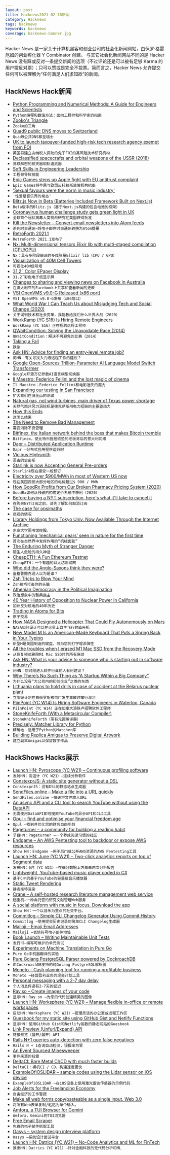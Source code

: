 ```yaml
---
layout: post
title: Hacknews2021-02-18新闻
category: Hacknews
tags: hacknews
keywords: hacknews
coverage: hacknews-banner.jpg
---
```


Hacker News 是一家关于计算机黑客和创业公司的社会化新闻网站，由保罗·格雷厄姆的创业孵化器 Y Combinator 创建。
与其它社会化新闻网站不同的是 Hacker News 没有踩或反对一条提交新闻的选项（不过评论还是可以被有足够 Karma 的用户投反对票）；只可以赞或是完全不投票。简而言之，Hacker News 允许提交任何可以被理解为“任何满足人们求知欲”的新闻。

## HackNews Hack新闻


- [Python Programming and Numerical Methods: A Guide for Engineers and Scientists](https://pythonnumericalmethods.berkeley.edu/notebooks/Index.html)
- `Python编程和数值方法：面向工程师和科学家的指南`
- [Zooko's Triangle](http://en.wikipedia.org/wiki/Zooko%27s_triangle)
- `Zooko的三角`
- [Quad9 public DNS moves to Switzerland](https://www.quad9.net/news/blog/quad9-public-domain-name-service-moves-to-switzerland-for-maximum-internet-privacy-protection/)
- `Quad9公共DNS移至瑞士`
- [UK to launch taxpayer-funded high-risk tech research agency exempt from FOI](https://www.thetimes.co.uk/article/secrecy-for-high-risk-tech-research-agency-aria-h72lql80k)
- `英国将建立由纳税人资助的免于FOI的高风险技术研究机构`
- [Declassified spacecrafts and orbital weapons of the USSR (2018)](https://www.xissufotoday.space/2018/04/declassified-spacecrafts-and-orbital.html)
- `苏联解密的航天器和轨道武器`
- [Soft Skills in Engineering Leadership](https://codingsans.com/blog/leadership-soft-skills)
- `工程领导软技能`
- [Epic Games steps up Apple fight with EU antitrust complaint](https://www.reuters.com/article/us-eu-apple-epic-games-antitrust/epic-games-takes-apple-fight-to-eu-antitrust-regulators-idUSKBN2AH0MO)
- `Epic Games将苹果与欧盟反托拉斯监管机构抗衡`
- ['Sexual favours were the norm in music industry'](https://www.bbc.com/news/entertainment-arts-56029660)
- `'性爱是音乐界的常态'`
- [Blitz.js Now in Beta (Batteries Included Framework Built on Next.js)](https://blitzjs.com/)
- `Beta版中的Blitz.js（基于Next.js构建的包含电池的框架）`
- [Coronavirus human challenge study gets green light in UK](https://www.politico.eu/article/worlds-first-coronavirus-human-challenge-study-gets-green-light-in-uk/)
- `全球首个冠状病毒人类挑战研究在英国获得批准`
- [Kill the Newsletter – Convert email newsletters into Atom feeds](https://kill-the-newsletter.com/)
- `杀死时事通讯–将电子邮件时事通讯转换为Atom提要`
- [RetroForth 2021.1](http://forthworks.com/retro)
- `RetroForth 2021.1发布了`
- [Nx: Multi-dimensional tensors Elixir lib with multi-staged compilation (CPU/GPU)](https://github.com/elixir-nx/nx/tree/main/nx)
- `Nx：具有多阶段编译的多维张量Elixir lib（CPU / GPU）`
- [Visualization of 40M Cell Towers](https://alpercinar.com/open-cell-id/)
- `可视化40M信号塔`
- [31.2˝ Color EPaper Display](https://shopkits.eink.com/product/31-2%CB%9D-color-epaper-display-sb1452-qab/)
- `31.2˝彩色电子纸显示屏`
- [Changes to sharing and viewing news on Facebook in Australia](https://about.fb.com/news/2021/02/changes-to-sharing-and-viewing-news-on-facebook-in-australia/)
- `在澳大利亚的Facebook上共享和查看新闻的更改`
- [VSI OpenVMS v9.0-G Released (x86 port)](https://vmssoftware.com/about/news/2021-02-12-v9-g-announcement/)
- `VSI OpenVMS v9.0-G发布（x86端口）`
- [What World War I Can Teach Us about Misjudging Tech and Social Change (2020)](https://www.carnegie.org/topics/topic-articles/emerging-global-order/1920-2020-what-the-history-of-world-war-1-can-teach-us-about-misjudging-tech-social-change/)
- `关于误判技术和社会变革，我能教给我们什么世界大战（2020）`
- [WorkRamp (YC S16) Is Hiring Remote Engineers](https://jobs.lever.co/workramp/b964ff22-9b46-4e65-a773-4b00e36fcbed)
- `WorkRamp（YC S16）正在招聘远程工程师`
- [QWaitCondition: Solving the Unavoidable Race (2014)](https://woboq.com/blog/qwaitcondition-solving-unavoidable-race.html)
- `QWaitCondition：解决不可避免的比赛（2014）`
- [Taking a Fall](https://www.popularmechanics.com/adventure/outdoors/a35340487/how-to-fall-from-a-plane-and-survive/?utm_source=DamnInteresting)
- `跌倒`
- [Ask HN: Advice for finding an entry-level remote job?](item?id=26171008)
- `问HN：有关寻找入门级远程工作的建议？`
- [Google Open-Sources Trillion-Parameter AI Language Model Switch Transformer](https://www.infoq.com/news/2021/02/google-trillion-parameter-ai/)
- `Google开源万亿参数AI语言模型切换器`
- [Il Maestro: Federico Fellini and the lost magic of cinema](https://harpers.org/archive/2021/03/il-maestro-federico-fellini-martin-scorsese/)
- `Il Maestro：Federico Fellini和电影迷失的魔力`
- [Expanding our testing in San Francisco](https://blog.waymo.com/2021/02/expanding-our-testing-in-san-francisco.html)
- `扩大我们在旧金山的测试`
- [Natural gas, not wind turbines, main driver of Texas power shortage](https://www.politifact.com/article/2021/feb/16/natural-gas-not-wind-turbines-main-driver-texas-po/)
- `天然气而非风力涡轮机是德克萨斯州电力短缺的主要驱动力`
- [How this Ends](https://avc.com/2021/02/how-this-ends/)
- `这怎么结束`
- [The Need to Remove Bad Management](https://pedestrianobservations.com/2021/02/06/the-need-to-remove-bad-management/)
- `需要消除不良管理`
- [Bitfinex, the Italian network behind the boss that makes Bitcoin tremble](https://nicolaborzi.medium.com/the-lawless-rollercoaster-of-bitcoin-enriches-few-investors-while-many-often-lose-everything-f9b4789444c2)
- `Bitfinex，使比特币摇摇欲坠的老板背后的意大利网络`
- [Dapr – Distributed Application Runtime](https://dapr.io/)
- `Dapr –分布式应用程序运行时`
- [Vicious Highsmith](https://newcriterion.com/issues/2021/2/vicious-highsmith)
- `恶毒的史密斯`
- [Starlink is now Accepting General Pre-orders](https://www.starlink.com/)
- `Starlink现在接受一般预订`
- [Electricity over $900/MWh in most of Western US now](http://www.caiso.com/pricemap/Pages/default.aspx)
- `现在美国西部大部分地区的电价超过$ 900 / MWh`
- [How GoodRx Profits from Our Broken Pharmacy Pricing System (2020)](https://www.drugchannels.net/2020/08/how-goodrx-profits-from-our-broken.html)
- `GoodRx如何从残破的药房定价系统中获利（2020）`
- [Before buying a NYT subscription, here's what it'll take to cancel it](https://imgur.com/a/K8m7p2t)
- `在购买NYT订阅之前，请先了解如何取消订阅`
- [The case for opsimaths](https://commonreader.substack.com/p/the-case-for-opsimaths-maybe-late)
- `悲观的情况`
- [Library Holdings from Tokyo Univ. Now Available Through the Internet Archive](https://blog.archive.org/2021/02/16/library-holdings-from-the-university-of-tokyo-now-available-through-the-internet-archive/)
- `东京大学图书馆控股。`
- [Functioning ‘mechanical gears’ seen in nature for the first time](https://www.cam.ac.uk/research/news/functioning-mechanical-gears-seen-in-nature-for-the-first-time)
- `首次在自然界中发挥作用的“机械齿轮”`
- [The Enduring Myth of Stranger Danger](https://letgrow.org/second-thoughts-on-keeping-kids-safe-by-never-letting-them-out-of-our-sight-and-the-enduring-myth-of-stranger-danger/)
- `陌生人危险的持久神话`
- [CheapETH: A Fun Ethereum Testnet](https://cheapeth.org/)
- `CheapETH：一个有趣的以太坊测试网`
- [Who did the Anglo-Saxons think they were?](https://www.archaeology.co.uk/articles/who-did-the-anglo-saxons-think-they-were.htm)
- `盎格鲁撒克逊人以为是谁？`
- [Zsh Tricks to Blow Your Mind](https://www.twilio.com/blog/zsh-tricks-to-blow-your-mind)
- `Zsh技巧打击你的头脑`
- [Athenian Democracy in the Political Imagination](https://www.laphamsquarterly.org/democracy/story-use-and-abuse)
- `政治想象中的雅典民主`
- [40 Year History of Opposition to Nuclear Power in California](https://www.energy-net.org/01NUKE/CALIF.HTM)
- `加州反对核电的40年历史`
- [Trading in Atoms for Bits](https://www.cabinetmagazine.org/kiosk/brunton_finn_11_february_2021.php)
- `原子交易`
- [How NASA Designed a Helicopter That Could Fly Autonomously on Mars](https://spectrum.ieee.org/automaton/aerospace/robotic-exploration/nasa-designed-perseverance-helicopter-rover-fly-autonomously-mars)
- `NASA如何设计可以在火星上自主飞行的直升机`
- [New Model M Is an American-Made Keyboard That Puts a Spring Back in Your Typing](https://tidbits.com/2021/02/17/new-model-m-is-an-american-made-keyboard-that-puts-a-spring-back-in-your-typing/)
- `新型M是美国制造的键盘，可为您的打字增添弹性`
- [All the troubles when I erased M1 Mac SSD from the Recovery Mode](https://giuliomagnifico.medium.com/dont-ever-format-a-drive-of-m1-macs-from-recovery-mode-38f8676f20cd)
- `从恢复模式删除M1 Mac SSD时的所有麻烦`
- [Ask HN: What is your advice to someone who is starting out in software industry?](item?id=26177355)
- `问HN：您对刚进入软件行业的人有何建议？`
- [Why There’s No Such Thing as “A Startup Within a Big Company”](https://hunterwalk.medium.com/why-theres-no-such-thing-as-a-startup-within-a-big-company-c3003615f3bc)
- `为什么没有“大公司内的初创企业”之类的东西`
- [Lithuania plans to hold drills in case of accident at the Belarus nuclear plant](https://www.lrt.lt/en/news-in-english/19/1346034/lithuania-plans-to-hold-evacuation-drills-after-belarus-launches-nuclear-plant)
- `立陶宛计划在白俄罗斯核电厂发生事故时举行演习`
- [PiinPoint (YC W14) Is Hiring Software Engineers in Waterloo, Canada](https://angel.co/company/piinpoint/jobs/108874-full-stack-developer)
- `PiinPoint（YC W14）正在加拿大滑铁卢招聘软件工程师`
- [StoneKnifeForth (With a Metacircular Compiler)](https://github.com/kragen/stoneknifeforth)
- `StoneKnifeForth（带有元圆编译器）`
- [Precisely: Matcher Library for Python](https://github.com/mwilliamson/python-precisely)
- `精确地：适用于Python的Matcher库`
- [Building Replica Amigas to Preserve Digital Artwork](https://hackaday.com/2021/02/17/building-replica-amigas-to-preserve-digital-artwork/)
- `建立副本Amigas以保留数字作品`


## HackShows Hacks展示

- [Launch HN: Pyroscope (YC W21) – Continuous profiling software](item?id=26143923)
- `发射HN：高温计（YC W21）–连续分析软件`
- [ ConstexprJS: A static site generator without a DSL](https://github.com/fctorial/ConstexprJS)
- `ConstexprJS：没有DSL的静态站点生成器`
- [ SendFiles.online – Make a file into a URL quickly](https://sendfiles.online?lang=en)
- `SendFiles.online –快速将文件放入URL`
- [ An async API and a CLI tool to search YouTube without using the DataAPI](https://github.com/rahulunair/utube-search)
- `无需使用DataAPI即可搜索YouTube的异步API和CLI工具`
- [ Opul – find and optimise your financial freedom age](https://opul-ai.github.io/fire/)
- `Opul –找到并优化您的财务自由年龄`
- [ Pageturner – a community for building a reading habit](https://joinpageturner.com/?ref=hackernews)
- `节目HN：Pageturner –一个养成阅读习惯的社区`
- [ Endgame – An AWS Pentesting tool to backdoor or expose AWS resources](https://github.com/salesforce/endgame)
- `Show HN：Endgame –用于后门或公开AWS资源的AWS Pentesting工具`
- [Launch HN: June (YC W21) – Two-click analytics reports on top of Segment data](item?id=26155327)
- `发布HN：6月（YC W21）–在细分数据上方单击两次分析报告`
- [ Lightweight, YouTube-based music player coded in C#](https://github.com/DoctorFran/Spobrify-public)
- `基于C＃的基于YouTube的轻量级音乐播放器`
- [ Static Tweet Rendering](https://github.com/transitive-bullshit/react-static-tweets)
- `静态推特渲染`
- [ Crane – A self-hosted research literature management web service](https://github.com/tempname1024/crane)
- `起重机–一种自托管的研究文献管理Web服务`
- [ A social platform with music in focus. Download the app](https://syncc.app/)
- `Show HN：一个以音乐为重点的社交平台。`
- [ Commitlog – Simple CLI Changelog Generator Using Commit History](https://github.com/barelyhuman/commitlog)
- `Commitlog –使用提交历史记录的简单CLI Changelog生成器`
- [ Mailoji – Emoji Email Addresses](https://mailoji.com/)
- `Mailoji –表情符号电子邮件地址`
- [ Book Launch – Writing Maintainable Unit Tests](https://principal-it.eu/2021/02/writing-maintainable-unit-tests/)
- `发行书–编写可维护的单元测试`
- [ Experiments on Machine Translation in Pure Go](https://github.com/nlpodyssey/spago/tree/main/cmd/bart#machine-translation)
- `Pure Go中机器翻译的实验`
- [ Pure Golang PostgreSQL Parser powered by CockroachDB](https://github.com/auxten/postgresql-parser)
- `由CockroachDB支持的纯Golang PostgreSQL解析器`
- [ Moneto – Cash planning tool for running a profitable business](https://monetohq.com/producthunt)
- `Moneto –经营盈利业务的现金计划工具`
- [ Personal messaging with a 2-7 day delay](https://tardamail.com/)
- `个人消息传递有2-7天的延迟`
- [ Ray.so – Create images of your code](https://ray.so)
- `显示HN：Ray.so –为您的代码创建精美的图像`
- [Launch HN: Worksphere (YC W21) – Manage flexible in-office or remote workspaces](item?id=26167923)
- `启动HN：Worksphere（YC W21）–管理灵活的办公室或远程工作区`
- [ Guesbook for my static site using GitHub Gist and Netlify Functions](https://sunnygolovine.com/guestbook)
- `显示HN：使用GitHub Gist和Netlify函数的静态网站的Guesbook`
- [ Link Preview (Unfurl/Expand) API](https://www.dashkite.com/products/link-preview)
- `链接预览（展开/展开）API`
- [ Rails N+1 queries auto-detection with zero false negatives](https://github.com/charkost/prosopite)
- `Rails N + 1查询自动检测，误报率为零`
- [ An Event Sourced Minesweeper](https://dfarr.github.io/minesweeper)
- `事件来源的扫雷`
- [ DeltaCI: Bare Metal CI/CD with much faster builds](https://deltaci.com)
- `DeltaCI：裸机CI / CD，构建速度更快`
- [ ExampleOfiOSLiDAR – sample codes using the Lidar sensor on iOS device](https://github.com/TokyoYoshida/ExampleOfiOSLiDAR)
- `ExampleOfiOSLiDAR –在iOS设备上使用激光雷达传感器的示例代码`
- [ Job Alerts for the Freelancing Economy](https://www.ginevar.com)
- `自由经济的工作警报`
- [ Make all web forms copy/pasteable as a single input. Web 3.0](https://github.com/treenotation/copypaster)
- `将所有Web表单复制/粘贴为单个输入。 `
- [ Amfora, a TUI Browser for Gemini](https://github.com/makeworld-the-better-one/amfora)
- `Amfora，Gemini的TUI浏览器`
- [ Free Email Scraper](https://freemailscraper.herokuapp.com/)
- `免费的电子邮件抓取工具`
- [ Oasys – system design interview platform](https://getoasys.io/)
- `Oasys –系统设计面试平台`
- [Launch HN: Datrics (YC W21) – No-Code Analytics and ML for FinTech](item?id=26177284)
- `推出HN：Datrics（YC W21）–针对金融科技的无代码分析和ML`


